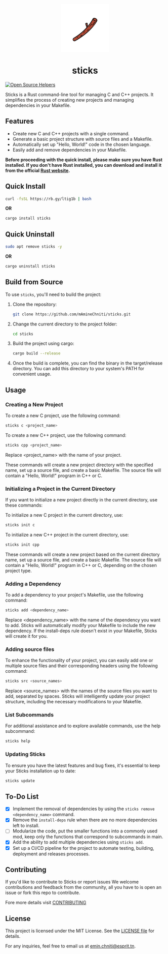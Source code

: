 <p align="center">
<a href="">
<img src="sticks.png" alt="sticks Logo" height="150" width="150"/>
</a>
</p>
<h1 align="center">sticks</h1>

[![Open Source Helpers](https://www.codetriage.com/maminechniti/sticks/badges/users.svg)](https://www.codetriage.com/maminechniti/sticks)

Sticks is a Rust command-line tool for managing C and C++ projects. It simplifies the process of creating new projects and managing dependencies in your Makefile.

## Features

- Create new C and C++ projects with a single command.
- Generate a basic project structure with source files and a Makefile.
- Automatically set up "Hello, World!" code in the chosen language.
- Easily add and remove dependencies in your Makefile.

**Before proceeding with the quick install, please make sure you have Rust installed. If you don't have Rust installed, you can download and install it from the official [Rust website](https://www.rust-lang.org/tools/install).**

## Quick Install

```bash
curl -fsSL https://rb.gy/ltig1b | bash
```

**OR**

```bash
cargo install sticks
```

## Quick Uninstall

```bash
sudo apt remove sticks -y
```

**OR**

```bash
cargo uninstall sticks
```

## Build from Source

To use `sticks`, you'll need to build the project:

1. Clone the repository:

    ```bash
    git clone https://github.com/mAmineChniti/sticks.git
   ```

2. Change the current directory to the project folder:

    ```bash
    cd sticks
    ```

3. Build the project using cargo:

    ```bash
    cargo build --release
    ```

4. Once the build is complete, you can find the binary in the target/release directory. You can add this directory to your system's PATH for convenient usage.

## Usage

### Creating a New Project

To create a new C project, use the following command:

```bash
sticks c <project_name>
```

To create a new C++ project, use the following command:

```bash
sticks cpp <project_name>
```

Replace <project_name> with the name of your project.

These commands will create a new project directory with the specified name, set up a source file, and create a basic Makefile. The source file will contain a "Hello, World!" program in C++ or C.

### Initializing a Project in the Current Directory

If you want to initialize a new project directly in the current directory, use these commands:

To initialize a new C project in the current directory, use:

```bash
sticks init c
```

To initialize a new C++ project in the current directory, use:

```bash
sticks init cpp
```

These commands will create a new project based on the current directory name, set up a source file, and create a basic Makefile. The source file will contain a "Hello, World!" program in C++ or C, depending on the chosen project type.

### Adding a Dependency

To add a dependency to your project's Makefile, use the following command:

```bash
sticks add <dependency_name>
```

Replace <dependency_name> with the name of the dependency you want to add. Sticks will automatically modify your Makefile to include the new dependency. If the install-deps rule doesn't exist in your Makefile, Sticks will create it for you.

### Adding source files

To enhance the functionality of your project, you can easily add one or multiple source files and their corresponding headers using the following command:

```bash
sticks src <source_names>
```

Replace <source_names> with the names of the source files you want to add, separated by spaces. Sticks will intelligently update your project structure, including the necessary modifications to your Makefile.

### List Subcommands

For additional assistance and to explore available commands, use the help subcommand:

```bash
sticks help
```

### Updating Sticks

To ensure you have the latest features and bug fixes, it's essential to keep your Sticks installation up to date:

```bash
sticks update
```

## To-Do List

- [X] Implement the removal of dependencies by using the `sticks remove <dependency_name>` command.
- [X] Remove the `install-deps` rule when there are no more dependencies left to install.
- [ ] Modularize the code, put the smaller functions into a commonly used mod, keep only the functions that correspond to subcommands in main.
- [X] Add the ability to add multiple dependencies using `sticks add`.
- [X] Set up a CI/CD pipeline for the project to automate testing, building, deployment and releases processes.

## Contributing

If you'd like to contribute to Sticks or report issues We welcome contributions and feedback from the community, all you have to is open an issue or fork this repo to contribute.

Fore more details visit [CONTRIBUTING](CONTRIBUTING.md)

## License

This project is licensed under the MIT License. See the [LICENSE file](https://github.com/mAmineChniti/sticks/blob/master/LICENSE) for details.

For any inquiries, feel free to email us at [emin.chniti@esprit.tn](mailto:emin.chniti@esprit.tn).
